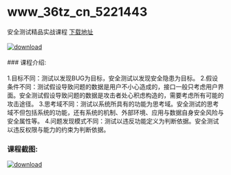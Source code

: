 # www_36tz_cn_5221443
安全测试精品实战课程
[下载地址](http://www.36tz.cn/article/5221443 "下载地址")
<br/></br>[![download](http://36tz.cn/muke_img/2021_10_1-41-300x214.png "下载地址")](http://www.36tz.cn/article/5221443 "下载地址")
<br/></br>### 课程介绍:<br/></br>1.目标不同：测试以发现BUG为目标，安全测试以发现安全隐患为目标。
2.假设条件不同：测试假设导致问题的数据是用户不小心造成的，接口一般只考虑用户界面。安全测试假设导致问题的数据是攻击者处心积虑构造的，需要考虑所有可能的攻击途径。
3.思考域不同：测试以系统所具有的功能为思考域。安全测试的思考域不但包括系统的功能，还有系统的机制、外部环境、应用与数据自身安全风险与安全属性等。
4.问题发现模式不同：测试以违反功能定义为判断依据。安全测试以违反权限与能力的约束为判断依据。

### 课程截图:
[![download](http://36tz.cn/muke_img/2021_10_2-37.png "下载地址")](http://www.36tz.cn/article/5221443 "下载地址")
